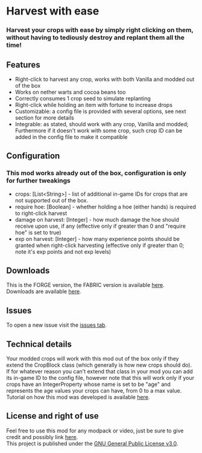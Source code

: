 # Harvest with ease
### Harvest your crops with ease by simply right clicking on them, without having to tediously destroy and replant them all the time!

## Features
- Right-click to harvest any crop, works with both Vanilla and modded out of the box
- Works on nether warts and cocoa beans too
- Correctly consumes 1 crop seed to simulate replanting
- Right-click while holding an item with fortune to increase drops
- Customizable: a config file is provided with several options, see next section for more details
- Integrable: as stated, should work with any crop, Vanilla and modded; Furthermore if it doesn't work with some crop, such crop ID can be added in the config file to make it compatible

## Configuration
### This mod works already out of the box, configuration is only for further tweakings
- crops: \[List\<String\>\] - list of additional in-game IDs for crops that are not supported out of the box.
- require hoe: \[Boolean\] - whether holding a hoe (either hands) is required to right-click harvest
- damage on harvest: \[Integer\] - how much damage the hoe should receive upon use, if any (effective only if greater than 0 and "require hoe" is set to true)
- exp on harvest: \[Integer\] - how many experience points should be granted when right-click harvesting (effective only if greater than 0; note it's exp points and not exp levels)

## Downloads
This is the FORGE version, the FABRIC version is available [here](https://www.curseforge.com/minecraft/mc-mods/harvest-with-ease-fabric).  
Downloads are available [here](https://www.curseforge.com/minecraft/mc-mods/harvest-with-ease/files).

## Issues
To open a new issue visit the [issues tab](https://github.com/Nyphet/harvest-with-ease/issues).

## Technical details
Your modded crops will work with this mod out of the box only if they extend the CropBlock class (which generally is how new crops should do).  
If for whatever reason you can't extend that class in your mod you can add its in-game ID to the config file, however note that this will work only if your crops have an IntegerProperty whose name is set to be "age" and represents the age values your crops can have, from 0 to a max value.  
Tutorial on how this mod was developed is available [here](https://www.twitch.tv/collections/9gBoBVnX4RZ38A).

## License and right of use
Feel free to use this mod for any modpack or video, just be sure to give credit and possibly link [here](https://github.com/Nyphet/harvest-with-ease#readme).  
This project is published under the [GNU General Public License v3.0](https://github.com/Nyphet/harvest-with-ease/blob/master/LICENSE).
